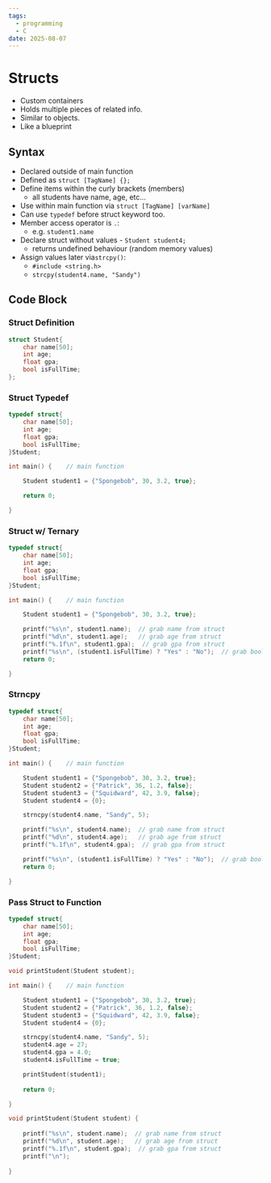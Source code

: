 ```yaml
---
tags:
  - programming
  - C
date: 2025-08-07
---
```

# Structs

- Custom containers
- Holds multiple pieces of related info.
- Similar to objects.
- Like a blueprint
## Syntax

- Declared outside of main function
- Defined as `struct [TagName] {};`
- Define items within the curly brackets (members)
	- all students have name, age, etc...
- Use within main function via `struct [TagName] [varName]`
- Can use `typedef` before struct keyword too.
- Member access operator is `.`:
	- e.g. `student1.name`
- Declare struct without values - `Student student4;`
	- returns undefined behaviour (random memory values)
- Assign values later via`strcpy()`:
	- `#include <string.h>`
	- `strcpy(student4.name, "Sandy")`
## Code Block

### Struct Definition

```c
struct Student{
    char name[50];
    int age;
    float gpa;
    bool isFullTime;
};
```
### Struct Typedef

```c
typedef struct{
    char name[50];
    int age;
    float gpa;
    bool isFullTime;
}Student;

int main() {    // main function

    Student student1 = {"Spongebob", 30, 3.2, true};

    return 0;

}
```
### Struct w/ Ternary

```c
typedef struct{
    char name[50];
    int age;
    float gpa;
    bool isFullTime;
}Student;

int main() {    // main function

    Student student1 = {"Spongebob", 30, 3.2, true};

    printf("%s\n", student1.name);  // grab name from struct
    printf("%d\n", student1.age);   // grab age from struct
    printf("%.1f\n", student1.gpa);  // grab gpa from struct
    printf("%s\n", (student1.isFullTime) ? "Yes" : "No");  // grab bool (ternary)
    return 0;

}
```
### Strncpy

```c
typedef struct{
    char name[50];
    int age;
    float gpa;
    bool isFullTime;
}Student;

int main() {    // main function

    Student student1 = {"Spongebob", 30, 3.2, true};
    Student student2 = {"Patrick", 36, 1.2, false};
    Student student3 = {"Squidward", 42, 3.9, false};
    Student student4 = {0};

    strncpy(student4.name, "Sandy", 5);

    printf("%s\n", student4.name);  // grab name from struct
    printf("%d\n", student4.age);   // grab age from struct
    printf("%.1f\n", student4.gpa);  // grab gpa from struct

    printf("%s\n", (student1.isFullTime) ? "Yes" : "No");  // grab bool (ternary)
    return 0;

}
```
### Pass Struct to Function

```c
typedef struct{
    char name[50];
    int age;
    float gpa;
    bool isFullTime;
}Student;

void printStudent(Student student);

int main() {    // main function

    Student student1 = {"Spongebob", 30, 3.2, true};
    Student student2 = {"Patrick", 36, 1.2, false};
    Student student3 = {"Squidward", 42, 3.9, false};
    Student student4 = {0};

    strncpy(student4.name, "Sandy", 5);
    student4.age = 27;
    student4.gpa = 4.0;
    student4.isFullTime = true;

    printStudent(student1);
    
    return 0;

}

void printStudent(Student student) {
 
    printf("%s\n", student.name);  // grab name from struct
    printf("%d\n", student.age);   // grab age from struct
    printf("%.1f\n", student.gpa);  // grab gpa from struct
    printf("\n");
    
}
```